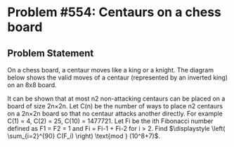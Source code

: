 # Problem #554: Centaurs on a chess board 

## Problem Statement 

On a chess board, a centaur moves like a king or a knight. The diagram below shows the valid moves of a centaur (represented by an inverted king) on an 8x8 board.

It can be shown that at most n2 non-attacking centaurs can be placed on a board of size 2n×2n.
Let C(n) be the number of ways to place n2 centaurs on a 2n×2n board so that no centaur attacks another directly.
For example C(1) = 4, C(2) = 25, C(10) = 1477721.
Let Fi be the ith Fibonacci number defined as F1 = F2 = 1 and Fi = Fi-1 + Fi-2 for i > 2.
Find $\displaystyle \left( \sum_{i=2}^{90} C(F_i) \right) \text{mod } (10^8+7)$.
